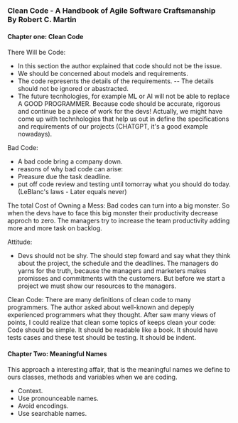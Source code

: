 ### Clean Code - A Handbook of Agile Software Craftsmanship <br>By Robert C. Martin

#### Chapter one: Clean Code
There Will be Code:
- In this section the author explained that code should not be the issue. 
- We should be concerned about models and requirements.
- The code represents the details of the requirements.
 -- The details should not be ignored or abastracted.
- The future tecnhologies, for example ML or AI will not be able to replace A GOOD PROGRAMMER. Because code should be accurate, rigorous and continue be a piece of work for the devs! Actually, we might have come up with technhologies that help us out in define the specifications and requirements of our projects (CHATGPT, it's a good example nowadays).

Bad Code:
- A bad code bring a company down.
- reasons of why bad code can arise: 
 - Preasure due the task deadline.
- put off code review and testing until tomorray what you should do today. (LeBlanc's laws - Later equals never)

The total Cost of Owning a Mess:
Bad codes can turn into a big monster. So when the devs have to face this big monster their productivity decrease approch to zero. The managers try to increase the team productivity adding more and more task on backlog.


Attitude:
- Devs should not be shy. The should step foward and say what they think about the project, the schedule and the deadlines. The managers do yarns for the truth, because the managers and marketers makes promisses and commitments with the customers. But before we start a project we must show our resources to the managers.

Clean Code:
There are many definitions of clean code to many programmers. The author asked about well-known and depeply experienced programmers what they thought. After saw many views of points, I could realize that clean some topics of keeps clean your code: Code should be simple. It should be readable like a book. It should have tests cases and these test should be testing. It should be indent.


#### Chapter Two: Meaningful Names
This approach a interesting affair, that is the meaningful names we define to ours classes, methods and variables when we are coding. 
 - Context.
 -  Use pronounceable names.
 -  Avoid encodings.
 -  Use searchable names.
